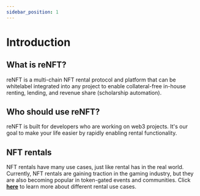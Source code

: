 ```yaml
---
sidebar_position: 1
---
```


# Introduction

## **What is reNFT?**

reNFT is a multi-chain NFT rental protocol and platform that can be whitelabel integrated into any project to enable collateral-free in-house renting, lending, and revenue share (scholarship automation).

## Who should use reNFT?
reNFT is built for developers who are working on web3 projects. It's our goal to make your life easier by rapidly enabling rental functionality.

## **NFT rentals**

NFT rentals have many use cases, just like rental has in the real world. Currently, NFT rentals are gaining traction in the gaming industry, but they are also becoming popular in token-gated events and communities. Click [**here**](Getting-started/rental-use-cases.md) to learn more about different rental use cases.
